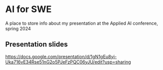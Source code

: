 # AI for SWE
A place to store info about my presentation at the Applied AI conference, spring 2024

## Presentation slides
https://docs.google.com/presentation/d/1gN1gEu8yi-Uka716vE34Rse51nG2o5PJeFzPQC06yJU/edit?usp=sharing
